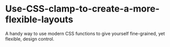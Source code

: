 # Use-CSS-clamp-to-create-a-more-flexible-layouts
A handy way to use modern CSS functions to give yourself fine-grained, yet flexible, design control.
